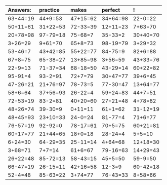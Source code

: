 | Answers: | practice | makes | perfect | ! |
| :--- | :--- | :--- | :--- | :--- |
| 63-44=19 | 44+9=53 | 47+15=62 | 34+64=98 | 22-0=22 | 
| 50+11=61 | 31+22=53 | 72-33=39 | 12+11=23 | 7+63=70 | 
| 20+78=98 | 97-79=18 | 75-68=7 | 35-33=2 | 30+40=70 | 
| 3+26=29 | 9+61=70 | 65+8=73 | 98-19=79 | 3+29=32 | 
| 53-46=7 | 43+42=85 | 55+22=77 | 84-75=9 | 82+6=88 | 
| 67+8=75 | 65-38=27 | 13+85=98 | 3+56=59 | 43+33=76 | 
| 22-9=13 | 71-37=34 | 68-18=50 | 43-29=14 | 60+22=82 | 
| 95-91=4 | 93-2=91 | 72+7=79 | 30+47=77 | 39+6=45 | 
| 47-26=21 | 21+76=97 | 78-73=5 | 77-30=47 | 13+64=77 | 
| 58+6=64 | 37+56=93 | 26-22=4 | 59+24=83 | 44+7=51 | 
| 72-53=19 | 83-2=81 | 40+20=60 | 27+21=48 | 4+78=82 | 
| 48+26=74 | 39-30=9 | 0+11=11 | 61+1=62 | 31-12=19 | 
| 48+45=93 | 23+10=33 | 24-0=24 | 81-77=4 | 71+6=77 | 
| 76-57=19 | 92-92=0 | 78-17=61 | 70+5=75 | 60+21=81 | 
| 60+17=77 | 21+44=65 | 18+0=18 | 28-24=4 | 5+5=10 | 
| 6+24=30 | 64-29=35 | 25-11=14 | 4+64=68 | 12+18=30 | 
| 3+68=71 | 7+7=14 | 61+6=67 | 79-16=63 | 14+29=43 | 
| 26+22=48 | 85-72=13 | 58-43=15 | 45+5=50 | 59-9=50 | 
| 66-47=19 | 26-15=11 | 42+16=58 | 12-3=9 | 60-42=18 | 
| 52-4=48 | 85-63=22 | 3+74=77 | 76-43=33 | 8+58=66 | 
